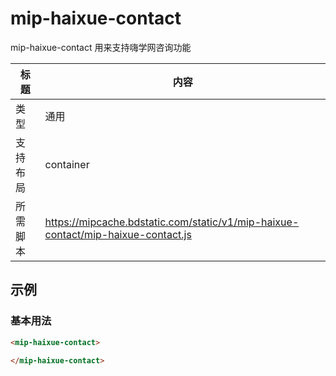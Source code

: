 # mip-haixue-contact

mip-haixue-contact 用来支持嗨学网咨询功能

标题|内容
----|----
类型|通用
支持布局|container
所需脚本|https://mipcache.bdstatic.com/static/v1/mip-haixue-contact/mip-haixue-contact.js


## 示例

### 基本用法
```html
<mip-haixue-contact>

</mip-haixue-contact>
```



